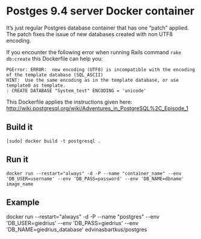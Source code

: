 # Postges 9.4 server Docker container
It’s just regular Postgres database container that has one “patch” applied. The patch fixes the issue of new databases created with non UTF8 encoding.

If you encounter the following error when running Rails command `rake db:create` this Dockerfile can help you:
```
PGError: ERROR:  new encoding (UTF8) is incompatible with the encoding of the template database (SQL_ASCII)
HINT:  Use the same encoding as in the template database, or use template0 as template.
: CREATE DATABASE "System_test" ENCODING = 'unicode'
```

This Dockerfile applies the instructions given here: http://wiki.postgresql.org/wiki/Adventures_in_PostgreSQL%2C_Episode_1

## Build it
`[sudo] docker build -t postgresql .`

## Run it
`docker run --restart="always" -d -P --name "container_name" --env 'DB_USER=username' --env 'DB_PASS=password' --env 'DB_NAME=dbname' image_name`

## Example
docker run --restart="always" -d -P --name "postgres" --env 'DB_USER=giedrius' --env 'DB_PASS=giedrius' --env 'DB_NAME=giedrius_database' edvinasbartkus/postgres
